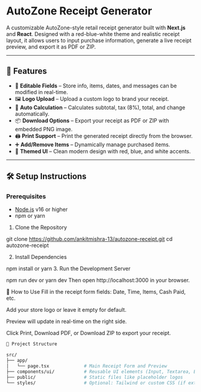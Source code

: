 # AutoZone Receipt Generator

A customizable AutoZone-style retail receipt generator built with **Next.js** and **React**. Designed with a red-blue-white theme and realistic receipt layout, it allows users to input purchase information, generate a live receipt preview, and export it as PDF or ZIP.

---

## 🚀 Features

- 🔧 **Editable Fields** – Store info, items, dates, and messages can be modified in real-time.
- 🖼️ **Logo Upload** – Upload a custom logo to brand your receipt.
- 🧾 **Auto Calculation** – Calculates subtotal, tax (8%), total, and change automatically.
- 📦 **Download Options** – Export your receipt as PDF or ZIP with embedded PNG image.
- 🖨️ **Print Support** – Print the generated receipt directly from the browser.
- ➕ **Add/Remove Items** – Dynamically manage purchased items.
- 🎨 **Themed UI** – Clean modern design with red, blue, and white accents.

---

## 🛠 Setup Instructions

### Prerequisites

- [Node.js](https://nodejs.org/) v16 or higher
- npm or yarn

1. Clone the Repository

git clone https://github.com/ankitmishra-13/autozone-receipt.git
cd autozone-receipt

2. Install Dependencies

npm install
 or
yarn
3. Run the Development Server

npm run dev
 or
yarn dev
Then open http://localhost:3000 in your browser.

🧪 How to Use
Fill in the receipt form fields: Date, Time, Items, Cash Paid, etc.

Add your store logo or leave it empty for default.

Preview will update in real-time on the right side.

Click Print, Download PDF, or Download ZIP to export your receipt.

```bash
📂 Project Structure

src/
├── app/
│   └── page.tsx             # Main Receipt Form and Preview
├── components/ui/           # Reusable UI elements (Input, Textarea, Button, etc.)
├── public/                  # Static files like placeholder logos
└── styles/                  # Optional: Tailwind or custom CSS (if extended)
